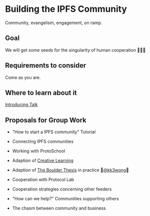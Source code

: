 # Building the IPFS Community

Community, evangelism, engagement, on ramp.

## Goal

We will get some seeds for the singularity of human cooperation 🌱🌱🌱

## Requirements to consider

Come as you are.

## Where to learn about it

[Introducing Talk](https://gitpitch.com/stefanhans/building-the-ipfs-community#/)

## Proposals for Group Work

- "How to start a IPFS community" Tutorial 

- Connecting IPFS communities

- Working with ProtoSchool

- Adaption of [Creative Learning](https://web.media.mit.edu/~mres/papers/kindergarten-learning-approach.pdf)

- Adaption of [The Boulder Thesis](https://fi.co/insight/building-a-startup-community-from-scratch-an-introduction-to-the-boulder-thesis) in practice 🙏[@kk3wong](https://github.com/kk3wong)🙏

- Cooperation with Protocol Lab

- Cooperation strategies concerning other feeders

- "How can we help?" Communities supporting others

- The chasm between community and business
